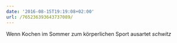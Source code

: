 ```yaml
---
date: '2016-08-15T19:19:08+02:00'
url: /765236393643737089/
---
```

Wenn Kochen im Sommer zum körperlichen Sport ausartet *schwitz*
